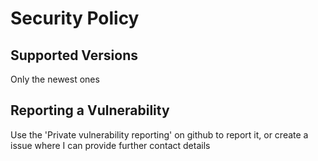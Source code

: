 # Security Policy

## Supported Versions

Only the newest ones

## Reporting a Vulnerability

Use the 'Private vulnerability reporting' on github to report it, or create a issue where I can provide further contact details
